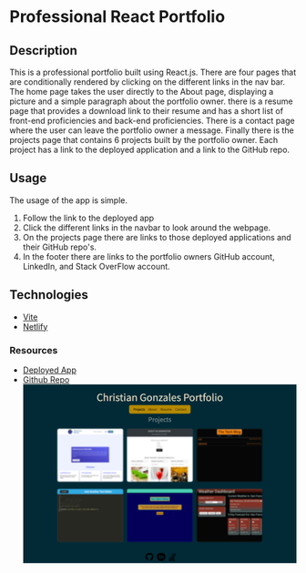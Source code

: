 # Professional React Portfolio
## Description
This is a professional portfolio built using React.js. There are four pages that are conditionally rendered by clicking on the different links in the nav bar. The home page takes the user directly to the About page, displaying a picture and a simple paragraph about the portfolio owner. there is a resume page that provides a download link to their resume and has a short list of front-end proficiencies and back-end proficiencies. There is a contact page where the user can leave the portfolio owner a message. Finally there is the projects page that contains 6 projects built by the portfolio owner. Each project has a link to the deployed application and a link to the GitHub repo.
## Usage
The usage of the app is simple. 
1. Follow the link to the deployed app
2. Click the different links in the navbar to look around the webpage. 
3. On the projects page there are links to those deployed applications and their GitHub repo's. 
4. In the footer there are links to the portfolio owners GitHub account, LinkedIn, and Stack OverFlow account.
## Technologies
- [Vite](https://vitejs.dev/)
- [Netlify](https://www.netlify.com/)
### Resources
- [Deployed App](https://main--react-portfolio-09122023.netlify.app/)
- [Github Repo](https://github.com/cdgonzo23/professional-portfolio-react)
![Deployed Application Screenshot](./screenshot/project-page.png)